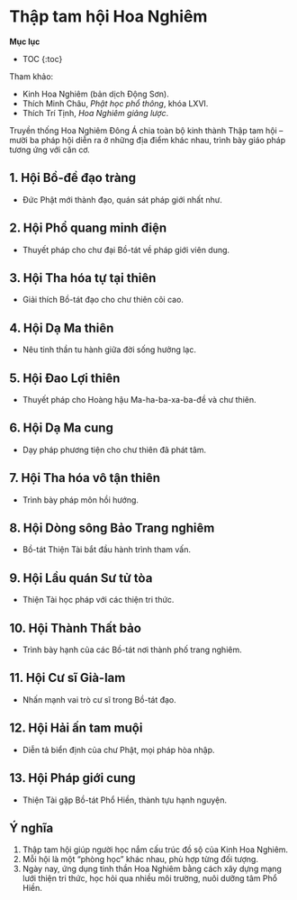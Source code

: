 # Thập tam hội Hoa Nghiêm

**Mục lục**

- TOC
{:toc}

Tham khảo:

- Kinh Hoa Nghiêm (bản dịch Động Sơn).
- Thích Minh Châu, *Phật học phổ thông*, khóa LXVI.
- Thích Trí Tịnh, *Hoa Nghiêm giảng lược*.

Truyền thống Hoa Nghiêm Đông Á chia toàn bộ kinh thành Thập tam hội – mười ba pháp hội diễn ra ở những địa điểm khác nhau, trình bày giáo pháp tương ứng với căn cơ.

## 1. Hội Bồ-đề đạo tràng

- Đức Phật mới thành đạo, quán sát pháp giới nhất như.

## 2. Hội Phổ quang minh điện

- Thuyết pháp cho chư đại Bồ-tát về pháp giới viên dung.

## 3. Hội Tha hóa tự tại thiên

- Giải thích Bồ-tát đạo cho chư thiên cõi cao.

## 4. Hội Dạ Ma thiên

- Nêu tinh thần tu hành giữa đời sống hưởng lạc.

## 5. Hội Đao Lợi thiên

- Thuyết pháp cho Hoàng hậu Ma-ha-ba-xa-ba-đề và chư thiên.

## 6. Hội Dạ Ma cung

- Dạy pháp phương tiện cho chư thiên đã phát tâm.

## 7. Hội Tha hóa vô tận thiên

- Trình bày pháp môn hồi hướng.

## 8. Hội Dòng sông Bảo Trang nghiêm

- Bồ-tát Thiện Tài bắt đầu hành trình tham vấn.

## 9. Hội Lầu quán Sư tử tòa

- Thiện Tài học pháp với các thiện tri thức.

## 10. Hội Thành Thất bảo

- Trình bày hạnh của các Bồ-tát nơi thành phố trang nghiêm.

## 11. Hội Cư sĩ Già-lam

- Nhấn mạnh vai trò cư sĩ trong Bồ-tát đạo.

## 12. Hội Hải ấn tam muội

- Diễn tả biển định của chư Phật, mọi pháp hòa nhập.

## 13. Hội Pháp giới cung

- Thiện Tài gặp Bồ-tát Phổ Hiền, thành tựu hạnh nguyện.

## Ý nghĩa

1. Thập tam hội giúp người học nắm cấu trúc đồ sộ của Kinh Hoa Nghiêm.
2. Mỗi hội là một “phòng học” khác nhau, phù hợp từng đối tượng.
3. Ngày nay, ứng dụng tinh thần Hoa Nghiêm bằng cách xây dựng mạng lưới thiện tri thức, học hỏi qua nhiều môi trường, nuôi dưỡng tâm Phổ Hiền.
